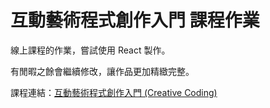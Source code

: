 # 互動藝術程式創作入門 課程作業

線上課程的作業，嘗試使用 React 製作。

有閒暇之餘會繼續修改，讓作品更加精緻完整。

課程連結：[互動藝術程式創作入門 (Creative Coding)](https://hahow.in/courses/5d1ba52a0d5f3b0021dbb996/discussions)
